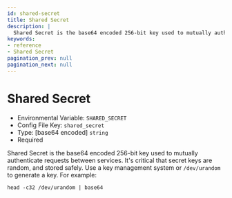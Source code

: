 ```yaml
---
id: shared-secret
title: Shared Secret
description: |
  Shared Secret is the base64 encoded 256-bit key used to mutually authenticate requests between services.
keywords:
- reference
- Shared Secret
pagination_prev: null
pagination_next: null
---
```



# Shared Secret
- Environmental Variable: `SHARED_SECRET`
- Config File Key: `shared_secret`
- Type: [base64 encoded] `string`
- Required

Shared Secret is the base64 encoded 256-bit key used to mutually authenticate requests between services. It's critical that secret keys are random, and stored safely. Use a key management system or `/dev/urandom` to generate a key. For example:

```
head -c32 /dev/urandom | base64
```

